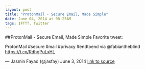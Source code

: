 ```yaml
---
layout: post
title: "ProtonMail - Secure Email, Made Simple"
date: June 04, 2014 at 08:25AM
tags: IFTTT, Twitter
---
```

##ProtonMail - Secure Email, Made Simple
Favorite tweet:

ProtonMail #secure #mail #privacy #endtoend via @fabiantheblind https://t.co/RdhgPuLxHL

— Jasmin Fayad (@jasfay) June 3, 2014
[link to source](https://protonmail.ch/) 
